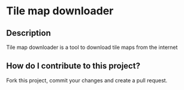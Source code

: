# Tile map downloader

## Description
Tile map downloader is a tool to download tile maps from the internet

## How do I contribute to this project?
Fork this project, commit your changes and create a pull request.

